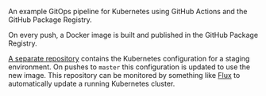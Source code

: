 An example GitOps pipeline for Kubernetes using GitHub Actions and the GitHub
Package Registry.

On every push, a Docker image is built and published in the GitHub Package
Registry.

[A separate repository][infra-staging] contains the Kubernetes configuration
for a staging environment. On pushes to `master` this configuration is updated
to use the new image. This repository can be monitored by something like [Flux]
to automatically update a running Kubernetes cluster.

[infra-staging]: https://github.com/frangio/example-kubernetes-actions-infrastructure-staging
[Flux]: https://fluxcd.io/
